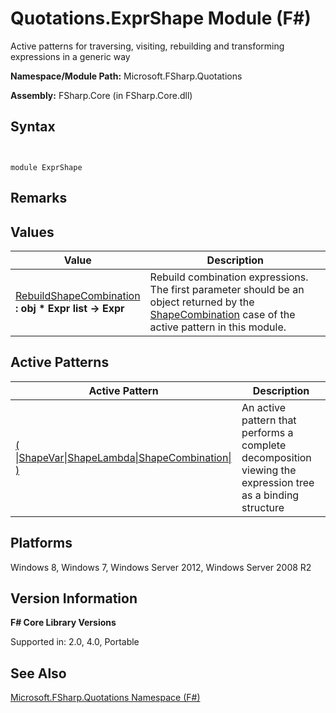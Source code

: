 # Quotations.ExprShape Module (F#)

Active patterns for traversing, visiting, rebuilding and transforming expressions in a generic way

**Namespace/Module Path:** Microsoft.FSharp.Quotations

**Assembly:** FSharp.Core (in FSharp.Core.dll)


## Syntax


```


module ExprShape

```



## Remarks

## Values


|Value|Description|
|-----|-----------|
|[RebuildShapeCombination](http://msdn.microsoft.com/en-us/library/38c3f403-b3ed-4ddf-a69c-53a21339aa2f)<br />**: obj &#42; Expr list -&gt; Expr**|Rebuild combination expressions. The first parameter should be an object returned by the [ShapeCombination](http://msdn.microsoft.com/en-us/library/e090818c-3353-4f28-96ed-1eb04d71139c) case of the active pattern in this module.|

## Active Patterns


|Active Pattern|Description|
|--------------|-----------|
|[( &#124;ShapeVar&#124;ShapeLambda&#124;ShapeCombination&#124; )](http://msdn.microsoft.com/en-us/library/e090818c-3353-4f28-96ed-1eb04d71139c)|An active pattern that performs a complete decomposition viewing the expression tree as a binding structure|

## Platforms
Windows 8, Windows 7, Windows Server 2012, Windows Server 2008 R2


## Version Information
**F# Core Library Versions**

Supported in: 2.0, 4.0, Portable




## See Also
[Microsoft.FSharp.Quotations Namespace &#40;F&#35;&#41;](Microsoft.FSharp.Quotations-Namespace-%5BFSharp%5D.md)

